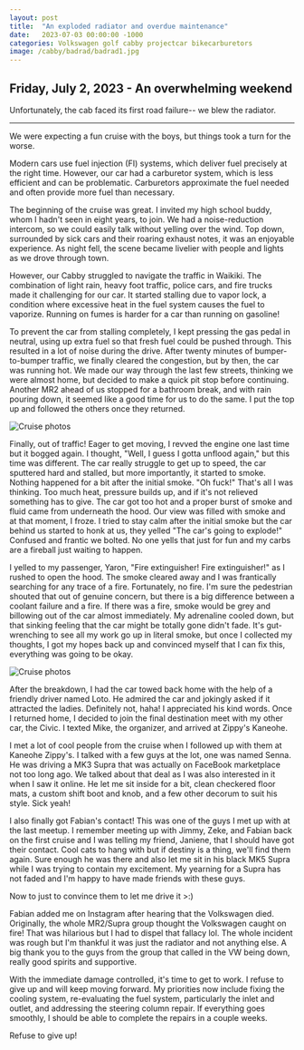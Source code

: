 ```yaml
---
layout: post
title:  "An exploded radiator and overdue maintenance"
date:   2023-07-03 00:00:00 -1000
categories: Volkswagen golf cabby projectcar bikecarburetors
image: /cabby/badrad/badrad1.jpg
---
```

## Friday, July 2, 2023 - An overwhelming weekend
Unfortunately, the cab faced its first road failure-- we blew the radiator.

<hr>

We were expecting a fun cruise with the boys, but things took a turn for the worse.

Modern cars use fuel injection (FI) systems, which deliver fuel precisely at the right time. However, our car had a carburetor system, which is less efficient and can be problematic. Carburetors approximate the fuel needed and often provide more fuel than necessary.

The beginning of the cruise was great. I invited my high school buddy, whom I hadn't seen in eight years, to join. We had a noise-reduction intercom, so we could easily talk without yelling over the wind. Top down, surrounded by sick cars and their roaring exhaust notes, it was an enjoyable experience. As night fell, the scene became livelier with people and lights as we drove through town.

However, our Cabby struggled to navigate the traffic in Waikiki. The combination of light rain, heavy foot traffic, police cars, and fire trucks made it challenging for our car. It started stalling due to vapor lock, a condition where excessive heat in the fuel system causes the fuel to vaporize. Running on fumes is harder for a car than running on gasoline!

To prevent the car from stalling completely, I kept pressing the gas pedal in neutral, using up extra fuel so that fresh fuel could be pushed through. This resulted in a lot of noise during the drive. After twenty minutes of bumper-to-bumper traffic, we finally cleared the congestion, but by then, the car was running hot. We made our way through the last few streets, thinking we were almost home, but decided to make a quick pit stop before continuing. Another MR2 ahead of us stopped for a bathroom break, and with rain pouring down, it seemed like a good time for us to do the same. I put the top up and followed the others once they returned.

![Cruise photos](https://www.sudoyashi.com/assets/img/cabby/cruise1.jpg)

Finally, out of traffic! Eager to get moving, I revved the engine one last time but it bogged again. I thought, "Well, I guess I gotta unflood again," but this time was different. The car really struggle to get up to speed, the car sputtered hard and stalled, but more importantly, it started to smoke. Nothing happened for a bit after the initial smoke. "Oh fuck!" That's all I was thinking.  Too much heat, pressure builds up, and if it's not relieved something has to give. The car got too hot and a proper burst of smoke and fluid came from underneath the hood. Our view was filled with smoke and at that moment, I froze. I tried to stay calm after the initial smoke but the car behind us started to honk at us, they yelled "The car's going to explode!" Confused and frantic we bolted. No one yells that just for fun and my carbs are a fireball just waiting to happen.

I yelled to my passenger, Yaron, "Fire extinguisher! Fire extinguisher!" as I rushed to open the hood. The smoke cleared away and I was frantically searching for any trace of a fire. Fortunately, no fire. I'm sure the pedestrian shouted that out of genuine concern, but there is a big difference between a coolant failure and a fire. If there was a fire, smoke would be grey and billowing out of the car almost immediately. My adrenaline cooled down, but that sinking feeling that the car might be totally gone didn't fade. It's gut-wrenching to see all my work go up in literal smoke, but once I collected my thoughts, I got my hopes back up and convinced myself that I can fix this, everything was going to be okay.

![Cruise photos](https://www.sudoyashi.com/assets/img/cabby/cruise2.jpg)

After the breakdown, I had the car towed back home with the help of a friendly driver named Loto. He admired the car and jokingly asked if it attracted the ladies. Definitely not, haha! I appreciated his kind words. Once I returned home, I decided to join the final destination meet with my other car, the Civic. I texted Mike, the organizer, and arrived at Zippy's Kaneohe.

I met a lot of cool people from the cruise when I followed up with them at Kaneohe Zippy's. I talked with a few guys at the lot, one was named Senna. He was driving a MK3 Supra that was actually on FaceBook marketplace not too long ago. We talked about that deal as I was also interested in it when I saw it online. He let me sit inside for a bit, clean checkered floor mats, a custom shift boot and knob, and a few other decorum to suit his style. Sick yeah!

I also finally got Fabian's contact! This was one of the guys I met up with at the last meetup. I remember meeting up with Jimmy, Zeke, and Fabian back on the first cruise and I was telling my friend, Janiene, that I should have got their contact. Cool cats to hang with but if destiny is a thing, we'll find them again. Sure enough he was there and also let me sit in his black MK5 Supra while I was trying to contain my excitement. My yearning for a Supra has not faded and I'm happy to have made friends with these guys. 

Now to just to convince them to let me drive it >:) 

Fabian added me on Instagram after hearing that the Volkswagen died. Originally, the whole MR2/Supra group thought the Volkswagen caught on fire! That was hilarious but I had to dispel that fallacy lol. The whole incident was rough but I'm thankful it was just the radiator and not anything else. A big thank you to the guys from the group that called in the VW being down, really good spirits and supportive.

With the immediate damage controlled, it's time to get to work. I refuse to give up and will keep moving forward. My priorities now include fixing the cooling system, re-evaluating the fuel system, particularly the inlet and outlet, and addressing the steering column repair. If everything goes smoothly, I should be able to complete the repairs in a couple weeks.

Refuse to give up!